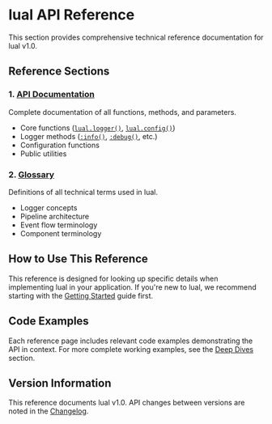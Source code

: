 # lual API Reference

This section provides comprehensive technical reference documentation for lual v1.0.

## Reference Sections

### 1. **[API Documentation](api.md)**

Complete documentation of all functions, methods, and parameters.

- Core functions ([`lual.logger()`](api.md#lualloggername-config), [`lual.config()`](api.md#lualconfigconfig))
- Logger methods ([`:info()`](api.md#loggerinfomessage-), [`:debug()`](api.md#loggerdebugmessage-), etc.)
- Configuration functions
- Public utilities

### 2. **[Glossary](glossary.md)**

Definitions of all technical terms used in lual.

- Logger concepts
- Pipeline architecture
- Event flow terminology
- Component terminology

## How to Use This Reference

This reference is designed for looking up specific details when implementing lual in your application. If you're new to lual, we recommend starting with the [Getting Started](../getting-started/) guide first.

## Code Examples

Each reference page includes relevant code examples demonstrating the API in context. For more complete working examples, see the [Deep Dives](../deep-dives/) section.

## Version Information

This reference documents lual v1.0. API changes between versions are noted in the [Changelog](../../CHANGELOG.md).